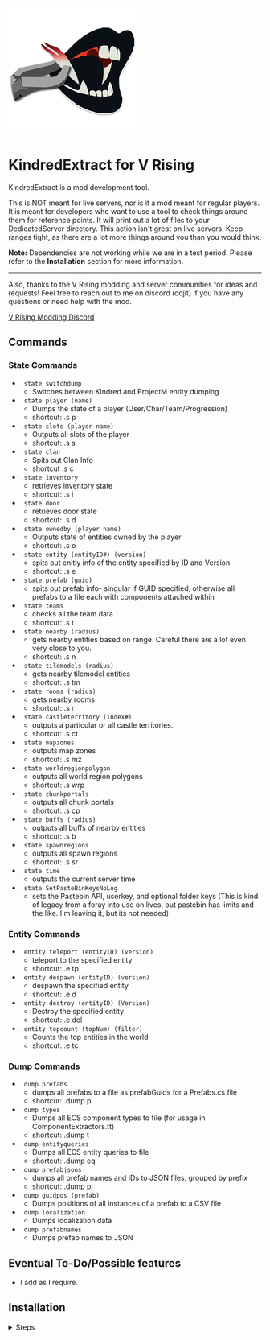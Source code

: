 ![](logo.png)
# KindredExtract for V Rising
KindredExtract is a mod development tool.

This is NOT meant for live servers, nor is it a mod meant for regular players. 
It is meant for developers who want to use a tool to check things around them for reference points.
It will print out a lot of files to your DedicatedServer directory. This action isn't great on live servers.
Keep ranges tight, as there are a lot more things around you than you would think.

**Note:** Dependencies are not working while we are in a test period. Please refer to the **Installation** section for more information.

---
Also, thanks to the V Rising modding and server communities for ideas and requests!
Feel free to reach out to me on discord (odjit) if you have any questions or need help with the mod.

[V Rising Modding Discord](https://vrisingmods.com/discord)




## Commands

### State Commands
- `.state switchdump` 
  - Switches between Kindred and ProjectM entity dumping
- `.state player (name)` 
  - Dumps the state of a player (User/Char/Team/Progression)
  - shortcut: .s p
- `.state slots (player name)`
  - Outputs all slots of the player
  - shortcut: .s s
- `.state clan` 
  - Spits out Clan Info 
  - shortcut .s c
- `.state inventory` 
  - retrieves inventory state
  - shortcut: .s i
- `.state door`
  - retrieves door state
  - shortcut: .s d
- `.state ownedby (player name)` 
  - Outputs state of entities owned by the player
  - shortcut: .s o
- `.state entity (entityID#) (version)`
  - spits out enitiy info of the entity specified by ID and Version
  - shortcut: .s e
- `.state prefab (guid)` 
  - spits out prefab info- singular if GUID specified, otherwise all prefabs to a file each with components attached within
- `.state teams`
  - checks all the team data
  - shortcut: .s t
- `.state nearby (radius)`
  - gets nearby entities based on range. Careful there are a lot even very close to you.
  - shortcut: .s n
- `.state tilemodels (radius)`
  - gets nearby tilemodel entities
  - shortcut: .s tm
- `.state rooms (radius)`
  - gets nearby rooms
  - shortcut: .s r
- `.state castleterritory (index#)`
  - outputs a particular or all castle territories.
  - shortcut: .s ct
- `.state mapzones`
  - outputs map zones
  - shortcut: .s mz
- `.state worldregionpolygon`
  - outputs all world region polygons
  - shortcut: .s wrp
- `.state chunkportals`
  - outputs all chunk portals
  - shortcut: .s cp
- `.state buffs (radius)`
  - outputs all buffs of nearby entities
  - shortcut: .s b
- `.state spawnregions`
  - outputs all spawn regions
  - shortcut: .s sr
- `.state time`
  - outputs the current server time
- `.state SetPasteBinKeysNoLog`
  - sets the Pastebin API, userkey, and optional folder keys (This is kind of legacy from a foray into use on lives, but pastebin has limits and the like. I'm leaving it, but its not needed)

### Entity Commands
- `.entity teleport (entityID) (version)`
  - teleport to the specified entity
  - shortcut: .e tp
- `.entity despawn (entityID) (version)`
  - despawn the specified entity
  - shortcut: .e d
- `.entity destroy (entityID) (Version)`
  - Destroy the specified entity
  - shortcut: .e del
- `.entity topcount (topNum) (filter)`
  - Counts the top entities in the world
  - shortcut: .e tc

### Dump Commands
- `.dump prefabs`
  - dumps all prefabs to a file as prefabGuids for a Prefabs.cs file
  - shortcut: .dump p
- `.dump types`
  - Dumps all ECS component types to file (for usage in ComponentExtractors.tt)
  - shortcut: .dump t
- `.dump entityqueries`
  - Dumps all ECS entity queries to file
  - shortcut: .dump eq
- `.dump prefabjsons`
  - dumps all prefab names and IDs to JSON files, grouped by prefix
  - shortcut: .dump pj
- `.dump guidpos (prefab)`
  - Dumps positions of all instances of a prefab to a CSV file
- `.dump localization`
  - Dumps localization data
- `.dump prefabnames`
  - Dumps prefab names to JSON
  
  
## Eventual To-Do/Possible features
- I add as I require.

## Installation
<details> <summary>Steps</summary>

1. Install BepInEx, which is required for modding VRising. Follow the instructions provided at [BepInEx Installation Guide](https://wiki.vrisingmods.com/user/bepinex_install.html) to set it up correctly in your VRising game directory.
   - **Note:** Until BepInEx is updated for 1.1, please do not use the thunderstore version. Get the correct testing version https://wiki.vrisingmods.com/user/game_update.html.

2. Download the plugin along with its dependencies (VCF). Ensure you select the correct versions that are compatible with your game.
   - **Note:** Again, until dependencies are updated for 1.1, please do not use the thunderstore version. Get the correct testing version https://wiki.vrisingmods.com/user/game_update.html.

3. After downloading, locate the .dll files for this plugin and its dependencies. Move or copy these .dll files into the `BepInEx\Plugins` directory within your VRising installation folder.

   - **Single Player Note:**
     - If you are playing in single player mode, you will need to install [ServerLaunchFix](https://thunderstore.io/c/v-rising/p/Mythic/ServerLaunchFix/). This is a server-side mod that is essential for making the commands work properly on the client side server. Make sure to download and place it in the same `BepInEx\Plugins` directory.

4. Launch the Game: Start VRising. If everything has been set up correctly, the plugin should now be active in the game.

</details>
